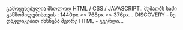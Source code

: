 გამოყენებულია მხოლოდ HTML / CSS / JAVASCRIPT..
მუშაობს სამი განზომილებისთვის : 1440px <> 768px <> 376px...
DISCOVERY - ზე დაკლიკებით იხსნება მეორე HTML - გვერდი...
